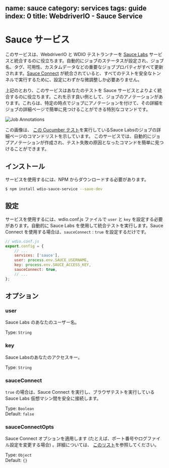 name: sauce
category: services
tags: guide
index: 0
title: WebdriverIO - Sauce Service
---

Sauce サービス
==============

このサービスは、WebdriverIO と WDIO テストランナーを [Sauce Labs](https://saucelabs.com/) サービスと統合するのに役立ちます。自動的にジョブのステータスが設定され、ジョブ名、タグ、可用性、カスタムデータなどの重要なジョブプロパティがすべて更新されます。[Sauce Connect](https://wiki.saucelabs.com/display/DOCS/Sauce+Connect+Proxy) が統合されていると、すべてのテストを安全なトンネルで実行するために、設定にわずかな微調整しか必要ありません。

上記のとおり、このサービスはあなたのテストを Sauce サービスとよりよく統合するのに役立ちます。これを示す良い例として、ジョブのアノテーションがあります。これらは、特定の時点でジョブにアノテーションを付けて、その詳細をジョブの詳細ページで簡単に見つけることができる特別なコマンドです。

![Job Annotations](http://www.christian-bromann.com/a.png "Job Annotations")

この画像は、 [この Cucumber テスト](https://github.com/webdriverio/webdriverio/blob/master/examples/wdio/runner-specs/cucumber/features/my-feature.feature)を実行しているSauce Labsのジョブの詳細ページのコマンドリストを示しています。 このサービスでは、自動的にジョブアノテーションが作成され、テスト失敗の原因となったコマンドを簡単に見つけることができます。

## インストール

サービスを使用するには、NPM からダウンロードする必要があります。

```sh
$ npm install wdio-sauce-service --save-dev
```

## 設定

サービスを使用するには、wdio.conf.js ファイルで `user` と `key` を設定する必要があります。自動的に Sauce Labs を使用して統合テストを実行します。Sauce Connect を使用する場合は、`sauceConnect：true` を設定するだけです。

```js
// wdio.conf.js
export.config = {
    // ...
    services: ['sauce'],
    user: process.env.SAUCE_USERNAME,
    key: process.env.SAUCE_ACCESS_KEY,
    sauceConnect: true,
    // ...
};
```

## オプション

### user
Sauce Labs のあなたのユーザー名。

Type: `String`

### key
Sauce Labsのあなたのアクセスキー。

Type: `String`

### sauceConnect
`true` の場合は、Sauce Connect を実行し、ブラウザテストを実行している Sauce Labs 仮想マシン間を安全に接続します。

Type: `Boolean`<br>
Default: `false`

### sauceConnectOpts
Sauce Connect オプションを適用します (たとえば、ポート番号やログファイル設定を変更する場合) 。詳細については、 [このリスト](https://github.com/bermi/sauce-connect-launcher#advanced-usage)を参照してください。

Type: `Object`<br>
Default: `{}`
